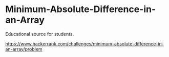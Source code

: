 # Minimum-Absolute-Difference-in-an-Array
Educational source for students.

https://www.hackerrank.com/challenges/minimum-absolute-difference-in-an-array/problem
